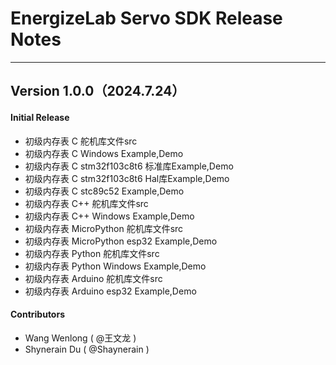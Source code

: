 # EnergizeLab Servo SDK Release Notes
---
## Version 1.0.0（2024.7.24）
#### Initial Release
- 初级内存表 C 舵机库文件src
- 初级内存表 C Windows Example,Demo
- 初级内存表 C stm32f103c8t6 标准库Example,Demo
- 初级内存表 C stm32f103c8t6 Hal库Example,Demo
- 初级内存表 C stc89c52 Example,Demo
- 初级内存表 C++ 舵机库文件src
- 初级内存表 C++ Windows Example,Demo
- 初级内存表 MicroPython 舵机库文件src
- 初级内存表 MicroPython esp32 Example,Demo
- 初级内存表 Python 舵机库文件src
- 初级内存表 Python Windows Example,Demo
- 初级内存表 Arduino 舵机库文件src
- 初级内存表 Arduino esp32 Example,Demo
#### Contributors
- Wang Wenlong ( @王文龙 )
- Shynerain Du ( @Shaynerain )
